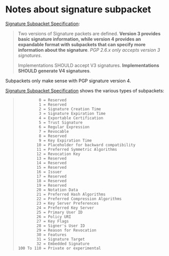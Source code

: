 # Notes about signature subpacket

[Signature Subpacket Specification](https://tools.ietf.org/html/rfc4880#section-5.2.3.1):

> Two versions of Signature packets are defined.  **Version 3 provides
> basic signature information, while version 4 provides an expandable
> format with subpackets that can specify more information about the
> signature**.  _PGP 2.6.x only accepts version 3 signatures_.
>
> Implementations SHOULD accept V3 signatures. **Implementations SHOULD
> generate V4 signatures**.

Subpackets only make sense with PGP signature version 4.

[Signature Subpacket Specification](https://tools.ietf.org/html/rfc4880#section-5.2.3.1)
shows the various types of subpackets:

>              0 = Reserved
>              1 = Reserved
>              2 = Signature Creation Time
>              3 = Signature Expiration Time
>              4 = Exportable Certification
>              5 = Trust Signature
>              6 = Regular Expression
>              7 = Revocable
>              8 = Reserved
>              9 = Key Expiration Time
>             10 = Placeholder for backward compatibility
>             11 = Preferred Symmetric Algorithms
>             12 = Revocation Key
>             13 = Reserved
>             14 = Reserved
>             15 = Reserved
>             16 = Issuer
>             17 = Reserved
>             18 = Reserved
>             19 = Reserved
>             20 = Notation Data
>             21 = Preferred Hash Algorithms
>             22 = Preferred Compression Algorithms
>             23 = Key Server Preferences
>             24 = Preferred Key Server
>             25 = Primary User ID
>             26 = Policy URI
>             27 = Key Flags
>             28 = Signer's User ID
>             29 = Reason for Revocation
>             30 = Features
>             31 = Signature Target
>             32 = Embedded Signature
>     100 To 110 = Private or experimental


